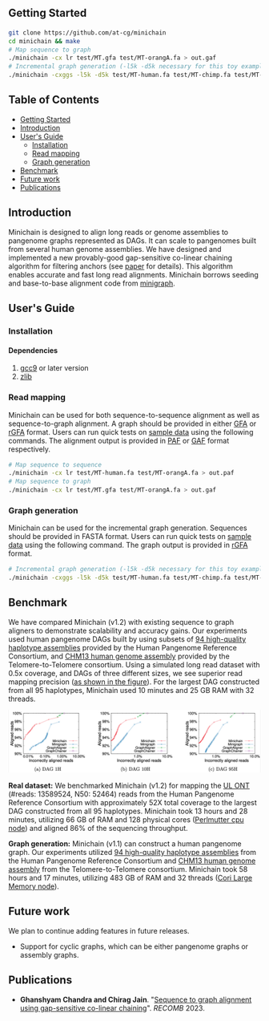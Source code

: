 ## <a name="started"></a>Getting Started

```sh
git clone https://github.com/at-cg/minichain
cd minichain && make
# Map sequence to graph
./minichain -cx lr test/MT.gfa test/MT-orangA.fa > out.gaf
# Incremental graph generation (-l5k -d5k necessary for this toy example)
./minichain -cxggs -l5k -d5k test/MT-human.fa test/MT-chimp.fa test/MT-orangA.fa > out.gfa
```

## Table of Contents

- [Getting Started](#started)
- [Introduction](#intro)
- [User's Guide](#uguide)
  - [Installation](#install)
  - [Read mapping](#map)
  - [Graph generation](#ggen)
- [Benchmark](#benchmark)
- [Future work](#future_work)
- [Publications](#pub)

## <a name="intro"></a>Introduction

Minichain is designed to align long reads or genome assemblies to pangenome graphs represented as DAGs. It can scale to pangenomes built from several human genome assemblies. We have designed and implemented a new provably-good gap-sensitive co-linear chaining algorithm for filtering anchors (see [paper](#pub) for details). This algorithm enables accurate and fast long read alignments. Minichain borrows seeding and base-to-base alignment code from [minigraph][minigraph].

## <a name="uguide"></a>User's Guide

### <a name="install"></a>Installation

#### Dependencies
1) [gcc9][gcc9] or later version
2) [zlib][zlib]


### <a name="map"></a>Read mapping
Minichain can be used for both sequence-to-sequence alignment as well as sequence-to-graph alignment. A graph should be provided in either [GFA][gfa1] or [rGFA][rgfa] format. Users can run quick tests on [sample data](test/) using the following commands. The alignment output is provided in [PAF](https://github.com/lh3/miniasm/blob/master/PAF.md) or [GAF](https://github.com/lh3/gfatools/blob/master/doc/rGFA.md#the-graph-alignment-format-gaf) format respectively.
```sh
# Map sequence to sequence
./minichain -cx lr test/MT-human.fa test/MT-orangA.fa > out.paf
# Map sequence to graph
./minichain -cx lr test/MT.gfa test/MT-orangA.fa > out.gaf
```

### <a name="ggen"></a>Graph generation
Minichain can be used for the incremental graph generation. Sequences should be provided in FASTA format. Users can run quick tests on [sample data](test/) using the following command. The graph output is provided in [rGFA][rgfa] format.
```sh
# Incremental graph generation (-l5k -d5k necessary for this toy example)
./minichain -cxggs -l5k -d5k test/MT-human.fa test/MT-chimp.fa test/MT-orangA.fa > out.gfa
```

## <a name="bench"></a>Benchmark
We have compared Minichain (v1.2) with existing sequence to graph aligners to demonstrate scalability and accuracy gains. Our experiments used human pangenome DAGs built by using subsets of [94 high-quality haplotype assemblies](https://github.com/human-pangenomics/HPP_Year1_Assemblies) provided by the Human Pangenome Reference Consortium, and [CHM13 human genome assembly](https://www.ncbi.nlm.nih.gov/assembly/GCA_009914755.4) provided by the Telomere-to-Telomere consortium. Using a simulated long read dataset with 0.5x coverage, and DAGs of three different sizes, we see superior read mapping precision ([as shown in the figure](#Plot)). For the largest DAG constructed from all 95 haplotypes, Minichain used 10 minutes and 25 GB RAM with 32 threads.

<p align="center" id="Plot">
  <a href="./data/plot.png">
    <img src="./data/plot.png" width="700" alt="Plot">
  </a>
</p>

**Real dataset:** We benchmarked Minichain (v1.2) for mapping the [UL ONT](https://s3-us-west-2.amazonaws.com/human-pangenomics/working/HPRC_PLUS/HG002/raw_data/nanopore/HG002_giab_ULfastqs_guppy3.2.4.fastq.gz) (#reads: 13589524, N50: 52464) reads from the Human Pangenome Reference Consortium with approximately 52X total coverage to the largest DAG constructed from all 95 haplotypes. Minichain took 13 hours and 28 minutes, utilizing 66 GB of RAM and 128 physical cores ([Perlmutter cpu node](https://docs.nersc.gov/systems/perlmutter/architecture/#cpu-nodes)) and aligned 86% of the sequencing throughput.



**Graph generation:** Minichain (v1.1) can construct a human pangenome graph. Our experiments utilized [94 high-quality haplotype assemblies](https://github.com/human-pangenomics/HPP_Year1_Assemblies) from the Human Pangenome Reference Consortium and [CHM13 human genome assembly](https://www.ncbi.nlm.nih.gov/assembly/GCA_009914755.4) from the Telomere-to-Telomere consortium. Minichain took 58 hours and 17 minutes, utilizing 483 GB of RAM and 32 threads ([Cori Large Memory node](https://docs.nersc.gov/systems/cori/#login-nodes)).

## <a name="future_work"></a>Future work
We plan to continue adding features in future releases. 

* Support for cyclic graphs, which can be either pangenome graphs or assembly graphs.

<!--- * Support for chromosome-long query sequences. This is needed for [incremental pangenome graph construction (https://github.com/lh3/minigraph/blob/master/doc/example1.png). -->

## <a name="pub"></a>Publications

- **Ghanshyam Chandra and Chirag Jain**. "[Sequence to graph alignment using gap-sensitive co-linear chaining](https://doi.org/10.1101/2022.08.29.505691)". *RECOMB* 2023.

[minigraph]: https://github.com/lh3/minigraph
[zlib]: http://zlib.net/
[gcc9]: https://gcc.gnu.org/
[rgfa]: https://github.com/lh3/gfatools/blob/master/doc/rGFA.md
[gfa1]: https://github.com/GFA-spec/GFA-spec/blob/master/GFA1.md
